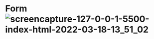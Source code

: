 # Form![screencapture-127-0-0-1-5500-index-html-2022-03-18-13_51_02](https://user-images.githubusercontent.com/58651025/158963405-1fe929a7-4102-4fd7-bbb0-aa3a6273d3c1.png)
